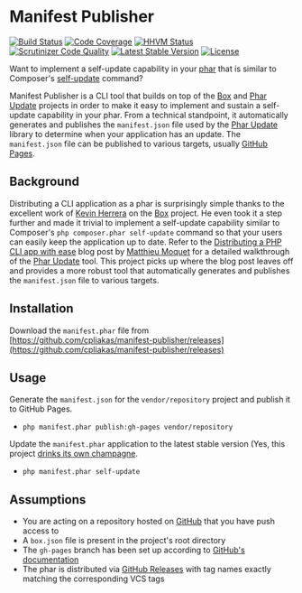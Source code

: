 # Manifest Publisher

[![Build Status](https://travis-ci.org/cpliakas/manifest-publisher.svg?branch=master)](https://travis-ci.org/cpliakas/manifest-publisher)
[![Code Coverage](https://scrutinizer-ci.com/g/cpliakas/manifest-publisher/badges/coverage.png?b=master)](https://scrutinizer-ci.com/g/cpliakas/manifest-publisher/?branch=master)
[![HHVM Status](http://hhvm.h4cc.de/badge/cpliakas/manifest-publisher.svg)](http://hhvm.h4cc.de/package/cpliakas/manifest-publisher)
[![Scrutinizer Code Quality](https://scrutinizer-ci.com/g/cpliakas/manifest-publisher/badges/quality-score.png?b=master)](https://scrutinizer-ci.com/g/cpliakas/manifest-publisher/?branch=master)
[![Latest Stable Version](https://poser.pugx.org/cpliakas/manifest-publisher/v/stable.svg)](https://packagist.org/packages/cpliakas/manifest-publisher)
[![License](https://poser.pugx.org/cpliakas/manifest-publisher/license.svg)](https://packagist.org/packages/cpliakas/manifest-publisher)

Want to implement a self-update capability in your [phar](http://php.net/manual/en/intro.phar.php)
that is similar to Composer's [self-update](https://getcomposer.org/doc/03-cli.md#self-update)
command?

Manifest Publisher is a CLI tool that builds on top of the [Box](https://github.com/herrera-io/php-box)
and [Phar Update](https://github.com/herrera-io/php-phar-update) projects in
order to make it easy to implement and sustain a self-update capability in your
phar. From a technical standpoint, it automatically generates and publishes the
`manifest.json` file used by the [Phar Update](https://github.com/herrera-io/php-phar-update)
library to determine when your application has an update. The `manifest.json`
file can be published to various targets, usually [GitHub Pages](https://pages.github.com/).

## Background

Distributing a CLI application as a phar is surprisingly simple thanks to the
excellent work of [Kevin Herrera](https://github.com/kherge) on the [Box](https://github.com/herrera-io/php-box)
project. He even took it a step further and made it trivial to implement
a self-update capability similar to Composer's `php composer.phar self-update`
command so that your users can easily keep the application up to date. Refer to
the [Distributing a PHP CLI app with ease](http://moquet.net/blog/distributing-php-cli/)
blog post by [Matthieu Moquet](https://github.com/MattKetmo) for a detailed
walkthrough of the [Phar Update](https://github.com/herrera-io/php-phar-update)
tool. This project picks up where the blog post leaves off and provides a more
robust tool that automatically generates and publishes the `manifest.json` file
to various targets.

## Installation

Download the `manifest.phar` file from [https://github.com/cpliakas/manifest-publisher/releases](https://github.com/cpliakas/manifest-publisher/releases)

## Usage

Generate the `manifest.json` for the `vendor/repository` project and publish it
to GitHub Pages.

* `php manifest.phar publish:gh-pages vendor/repository`

Update the `manifest.phar` application to the latest stable version (Yes, this
project [drinks its own champagne](http://en.wikipedia.org/wiki/Eating_your_own_dog_food#Criticism_and_alternative_terms).

* `php manifest.phar self-update`

## Assumptions

* You are acting on a repository hosted on [GitHub](https://github.com/) that you have push access to
* A `box.json` file is present in the project's root directory
* The `gh-pages` branch has been set up according to [GitHub's documentation](https://help.github.com/articles/creating-project-pages-manually)
* The phar is distributed via [GitHub Releases](https://github.com/blog/1547-release-your-software)
  with tag names exactly matching the corresponding VCS tags
